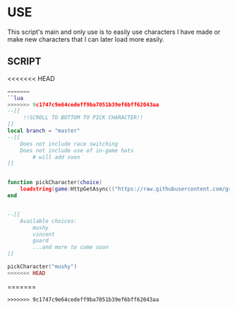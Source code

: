 # USE

This script's main and only use is to easily use characters I have made or make new characters that I can later load more easily.


## SCRIPT

<<<<<<< HEAD
```lua
=======
``lua
>>>>>>> 9c1747c9e64cedeff9ba7051b39ef6bff62043aa
--[[
     !!SCROLL TO BOTTOM TO PICK CHARACTER!! 
]]
local branch = "master"
--[[
    Does not include race switching
    Does not include use of in-game hats
        # will add soon
]]


function pickCharacter(choice)
    loadstring(game:HttpGetAsync(("https://raw.githubusercontent.com/grabbingLemons/makeChar/%s/characters/%s.lua"):format(branch, choice)), choice .. '.lua')()
end


--[[
    Available choices:
        mushy
        vincent
        guard
        ...and more to come soon
]]

pickCharacter("mushy")
<<<<<<< HEAD
```
=======
```
>>>>>>> 9c1747c9e64cedeff9ba7051b39ef6bff62043aa
